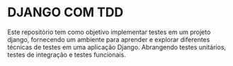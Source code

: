 # DJANGO COM TDD

Este repositório tem como objetivo implementar testes em um projeto django, fornecendo um ambiente para aprender e explorar diferentes técnicas de 
testes em uma aplicação Django. Abrangendo testes unitários, testes de integração e testes funcionais.
